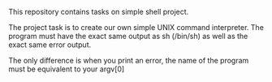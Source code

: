 This repository contains tasks on simple shell project.

The project task is to  create our own simple UNIX command interpreter. The program must have the exact same output as sh (/bin/sh) as well as the exact same error output.

The only difference is when you print an error, the name of the program must be equivalent to your argv[0]
